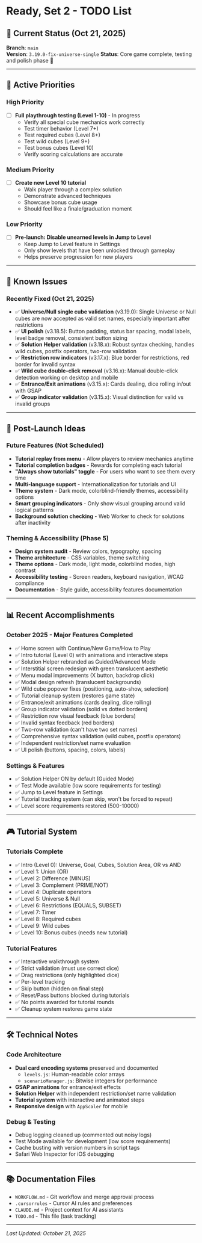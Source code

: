 # Ready, Set 2 - TODO List

## 🔄 Current Status (Oct 21, 2025)
**Branch**: `main`  
**Version**: `3.19.0-fix-universe-single`
**Status**: Core game complete, testing and polish phase 🎉

---

## 🎯 Active Priorities

### High Priority
- [ ] **Full playthrough testing (Level 1-10)** - In progress
  - Verify all special cube mechanics work correctly
  - Test timer behavior (Level 7+)
  - Test required cubes (Level 8+)
  - Test wild cubes (Level 9+)
  - Test bonus cubes (Level 10)
  - Verify scoring calculations are accurate

### Medium Priority  
- [ ] **Create new Level 10 tutorial** 
  - Walk player through a complex solution
  - Demonstrate advanced techniques
  - Showcase bonus cube usage
  - Should feel like a finale/graduation moment

### Low Priority
- [ ] **Pre-launch: Disable unearned levels in Jump to Level**
  - Keep Jump to Level feature in Settings
  - Only show levels that have been unlocked through gameplay
  - Helps preserve progression for new players

---

## 📝 Known Issues

### Recently Fixed (Oct 21, 2025)
- ✅ **Universe/Null single cube validation** (v3.19.0): Single Universe or Null cubes are now accepted as valid set names, especially important after restrictions
- ✅ **UI polish** (v3.18.5): Button padding, status bar spacing, modal labels, level badge removal, consistent button sizing
- ✅ **Solution Helper validation** (v3.18.x): Robust syntax checking, handles wild cubes, postfix operators, two-row validation
- ✅ **Restriction row indicators** (v3.17.x): Blue border for restrictions, red border for invalid syntax
- ✅ **Wild cube double-click removal** (v3.16.x): Manual double-click detection working on desktop and mobile
- ✅ **Entrance/Exit animations** (v3.15.x): Cards dealing, dice rolling in/out with GSAP
- ✅ **Group indicator validation** (v3.15.x): Visual distinction for valid vs invalid groups

---

## 🚀 Post-Launch Ideas

### Future Features (Not Scheduled)
- **Tutorial replay from menu** - Allow players to review mechanics anytime
- **Tutorial completion badges** - Rewards for completing each tutorial
- **"Always show tutorials" toggle** - For users who want to see them every time
- **Multi-language support** - Internationalization for tutorials and UI
- **Theme system** - Dark mode, colorblind-friendly themes, accessibility options
- **Smart grouping indicators** - Only show visual grouping around valid logical patterns
- **Background solution checking** - Web Worker to check for solutions after inactivity

### Theming & Accessibility (Phase 5)
- **Design system audit** - Review colors, typography, spacing
- **Theme architecture** - CSS variables, theme switching
- **Theme options** - Dark mode, light mode, colorblind modes, high contrast
- **Accessibility testing** - Screen readers, keyboard navigation, WCAG compliance
- **Documentation** - Style guide, accessibility features documentation

---

## 📊 Recent Accomplishments

### October 2025 - Major Features Completed
- ✅ Home screen with Continue/New Game/How to Play
- ✅ Intro tutorial (Level 0) with animations and interactive steps
- ✅ Solution Helper rebranded as Guided/Advanced Mode
- ✅ Interstitial screen redesign with green translucent aesthetic
- ✅ Menu modal improvements (X button, backdrop click)
- ✅ Modal design refresh (translucent backgrounds)
- ✅ Wild cube popover fixes (positioning, auto-show, selection)
- ✅ Tutorial cleanup system (restores game state)
- ✅ Entrance/exit animations (cards dealing, dice rolling)
- ✅ Group indicator validation (solid vs dotted borders)
- ✅ Restriction row visual feedback (blue borders)
- ✅ Invalid syntax feedback (red borders)
- ✅ Two-row validation (can't have two set names)
- ✅ Comprehensive syntax validation (wild cubes, postfix operators)
- ✅ Independent restriction/set name evaluation
- ✅ UI polish (buttons, spacing, colors, labels)

### Settings & Features
- ✅ Solution Helper ON by default (Guided Mode)
- ✅ Test Mode available (low score requirements for testing)
- ✅ Jump to Level feature in Settings
- ✅ Tutorial tracking system (can skip, won't be forced to repeat)
- ✅ Level score requirements restored (500-10000)

---

## 🎮 Tutorial System

### Tutorials Complete
- ✅ Intro (Level 0): Universe, Goal, Cubes, Solution Area, OR vs AND
- ✅ Level 1: Union (OR)
- ✅ Level 2: Difference (MINUS)
- ✅ Level 3: Complement (PRIME/NOT)
- ✅ Level 4: Duplicate operators
- ✅ Level 5: Universe & Null
- ✅ Level 6: Restrictions (EQUALS, SUBSET)
- ✅ Level 7: Timer
- ✅ Level 8: Required cubes
- ✅ Level 9: Wild cubes
- ✅ Level 10: Bonus cubes (needs new tutorial)

### Tutorial Features
- ✅ Interactive walkthrough system
- ✅ Strict validation (must use correct dice)
- ✅ Drag restrictions (only highlighted dice)
- ✅ Per-level tracking
- ✅ Skip button (hidden on final step)
- ✅ Reset/Pass buttons blocked during tutorials
- ✅ No points awarded for tutorial rounds
- ✅ Cleanup system restores game state

---

## 🛠️ Technical Notes

### Code Architecture
- **Dual card encoding systems** preserved and documented
  - `levels.js`: Human-readable color arrays
  - `scenarioManager.js`: Bitwise integers for performance
- **GSAP animations** for entrance/exit effects
- **Solution Helper** with independent restriction/set name validation
- **Tutorial system** with interactive and animated steps
- **Responsive design** with `AppScaler` for mobile

### Debug & Testing
- Debug logging cleaned up (commented out noisy logs)
- Test Mode available for development (low score requirements)
- Cache busting with version numbers in script tags
- Safari Web Inspector for iOS debugging

---

## 📚 Documentation Files
- `WORKFLOW.md` - Git workflow and merge approval process
- `.cursorrules` - Cursor AI rules and preferences
- `CLAUDE.md` - Project context for AI assistants
- `TODO.md` - This file (task tracking)

---

_Last Updated: October 21, 2025_
